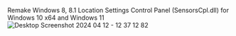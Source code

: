 Remake Windows 8, 8.1 Location Settings Control Panel (SensorsCpl.dll) for Windows 10 x64 and Windows 11 
![Desktop Screenshot 2024 04 12 - 12 37 12 82](https://github.com/MehranAkbarii/WindowsLocationCplRemake/assets/133998536/d196ab00-e5c8-4ff8-8f4c-9d2c4a285530)
